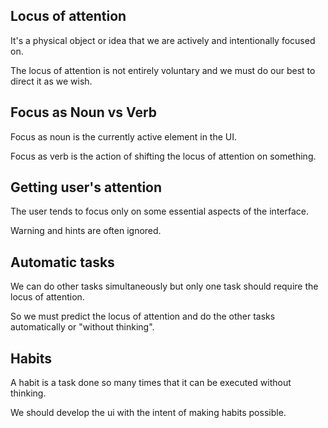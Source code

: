 ## Locus of attention

It's a physical object or idea that we are actively and intentionally focused on.

The locus of attention is not entirely voluntary and we must do our best to direct it as we wish.


## Focus as Noun vs Verb

Focus as noun is the currently active element in the UI.

Focus as verb is the action of shifting the locus of attention on something.


## Getting user's attention

The user tends to focus only on some essential aspects of the interface.

Warning and hints are often ignored.


## Automatic tasks

We can do other tasks simultaneously but only one task should require the locus of attention.

So we must predict the locus of attention and do the other tasks automatically or "without thinking".


## Habits

A habit is a task done so many times that it can be executed without thinking.

We should develop the ui with the intent of making habits possible.